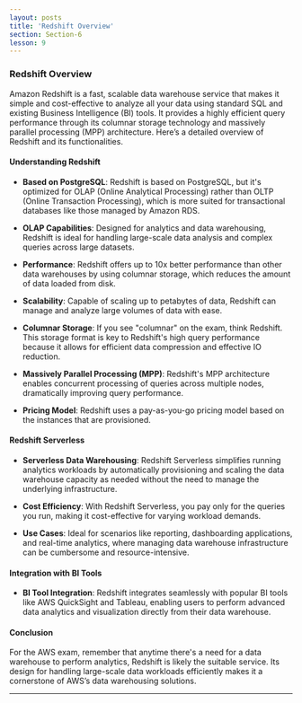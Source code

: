 ```yaml
---
layout: posts
title: 'Redshift Overview'
section: Section-6
lesson: 9
---
```


### Redshift Overview

Amazon Redshift is a fast, scalable data warehouse service that makes it simple and cost-effective to analyze all your data using standard SQL and existing Business Intelligence (BI) tools. It provides a highly efficient query performance through its columnar storage technology and massively parallel processing (MPP) architecture. Here’s a detailed overview of Redshift and its functionalities.

<!-- pagebreak -->

#### Understanding Redshift

- **Based on PostgreSQL**: Redshift is based on PostgreSQL, but it's optimized for OLAP (Online Analytical Processing) rather than OLTP (Online Transaction Processing), which is more suited for transactional databases like those managed by Amazon RDS.

- **OLAP Capabilities**: Designed for analytics and data warehousing, Redshift is ideal for handling large-scale data analysis and complex queries across large datasets.

- **Performance**: Redshift offers up to 10x better performance than other data warehouses by using columnar storage, which reduces the amount of data loaded from disk.

- **Scalability**: Capable of scaling up to petabytes of data, Redshift can manage and analyze large volumes of data with ease.

- **Columnar Storage**: If you see "columnar" on the exam, think Redshift. This storage format is key to Redshift's high query performance because it allows for efficient data compression and effective IO reduction.

- **Massively Parallel Processing (MPP)**: Redshift's MPP architecture enables concurrent processing of queries across multiple nodes, dramatically improving query performance.

- **Pricing Model**: Redshift uses a pay-as-you-go pricing model based on the instances that are provisioned.

<!-- pagebreak -->

#### Redshift Serverless

- **Serverless Data Warehousing**: Redshift Serverless simplifies running analytics workloads by automatically provisioning and scaling the data warehouse capacity as needed without the need to manage the underlying infrastructure.

- **Cost Efficiency**: With Redshift Serverless, you pay only for the queries you run, making it cost-effective for varying workload demands.

- **Use Cases**: Ideal for scenarios like reporting, dashboarding applications, and real-time analytics, where managing data warehouse infrastructure can be cumbersome and resource-intensive.

<!-- pagebreak -->

#### Integration with BI Tools

- **BI Tool Integration**: Redshift integrates seamlessly with popular BI tools like AWS QuickSight and Tableau, enabling users to perform advanced data analytics and visualization directly from their data warehouse.

#### Conclusion

For the AWS exam, remember that anytime there's a need for a data warehouse to perform analytics, Redshift is likely the suitable service. Its design for handling large-scale data workloads efficiently makes it a cornerstone of AWS’s data warehousing solutions.

---
